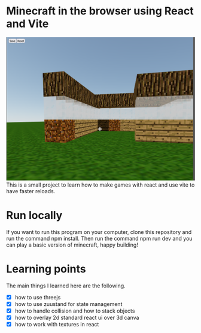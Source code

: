 # Minecraft in the browser using React and Vite
![](minecraft.png)
This is a small project to learn how to make games with react and use vite to have faster reloads. 

# Run locally 
If you want to run this program on your computer, clone this repository and run the command npm install.
Then run the command npm run dev and you can play a basic version of minecraft, happy building!


# Learning points
The main things I learned here are the following.
-[x] how to use threejs 
- [x] how to use zuustand for state management
- [x] how to handle collision and how to stack objects
- [x] how to overlay 2d standard react ui over 3d canva
- [x] how to work with textures in react